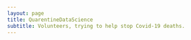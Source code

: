 ```yaml
---
layout: page
title: QuarentineDataScience
subtitle: Volunteers, trying to help stop Covid-19 deaths.
---
```

